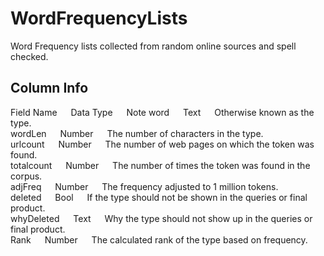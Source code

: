 # WordFrequencyLists
Word Frequency lists collected from random online sources and spell checked. 

## Column Info
Field Name	&emsp; Data Type	&emsp; Note
word	&emsp; Text	&emsp; Otherwise known as the type.  
wordLen	&emsp; Number	&emsp; The number of characters in the type.  
urlcount	&emsp; Number	&emsp; The number of web pages on which the token was found.  
totalcount	&emsp; Number	&emsp; The number of times the token was found in the corpus.  
adjFreq	&emsp; Number	&emsp; The frequency adjusted to 1 million tokens.  
deleted	&emsp; Bool	&emsp; If the type should not be shown in the queries or final product.  
whyDeleted	&emsp; Text	&emsp; Why the type should not show up in the queries or final product.  
Rank	&emsp; Number	&emsp; The calculated rank of the type based on frequency.  
